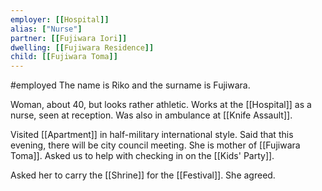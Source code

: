 ```yaml
---
employer: [[Hospital]]
alias: ["Nurse"]
partner: [[Fujiwara Iori]]
dwelling: [[Fujiwara Residence]]
child: [[Fujiwara Toma]]
---
```

#employed 
The name is Riko and the surname is Fujiwara.

Woman, about 40, but looks rather athletic.
Works at the [[Hospital]] as a nurse, seen at reception.
Was also in ambulance at [[Knife Assault]].

Visited [[Apartment]] in half-military international style.
Said that this evening, there will be city council meeting.
She is mother of [[Fujiwara Toma]].
Asked us to help with checking in on the [[Kids' Party]].

Asked her to carry the [[Shrine]] for the [[Festival]]. She agreed.
